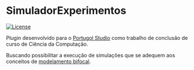 # SimuladorExperimentos

[![License](https://img.shields.io/badge/License-GPL--3.0-4bc51d.svg)](https://github.com/douglasbreda/SimuladorExperimentos/blob/master/LICENSE) 

Plugin desenvolvido para o [Portugol Studio](http://lite.acad.univali.br/portugol/) como trabalho de conclusão de curso de Ciência da Computação.

Buscando possibilitar a execução de simulações que se adequem aos conceitos de [modelamento bifocal](https://tltl.stanford.edu/project/bifocal-modeling).



